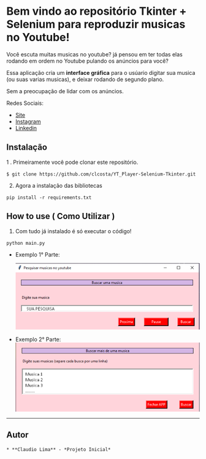 # Bem vindo ao repositório Tkinter + Selenium para reproduzir musicas no Youtube!

Você escuta muitas musicas no youtube? já pensou em ter todas elas rodando em ordem no Youtube pulando os anúncios para você?

Essa aplicação cria um **interface gráfica** para o usúario digitar sua musica (ou suas varias musicas), e deixar rodando de segundo plano.

Sem a preocupação de lidar com os anúncios.

Redes Sociais:
* [Site](https://eloquent-mayer-345dc7.netlify.app/)
* [Instagram](https://www.instagram.com/claudiogfez/)
* [Linkedin](https://www.linkedin.com/in/clcostaf/)



## Instalação

1 . Primeiramente você pode clonar este repositório.

```
$ git clone https://github.com/clcosta/YT_Player-Selenium-Tkinter.git
```

2. Agora a instalação das bibliotecas

```
pip install -r requirements.txt
```

## How to use ( Como Utilizar )

1. Com tudo já instalado é só executar o código!
```
python main.py
```

 * Exemplo 1° Parte:
	
	![step1](images/step1.png)

 * Exemplo 2° Parte: 
	![step2](images/step2.png)

---

## Autor

	* **Claudio Lima** - *Projeto Inicial*
